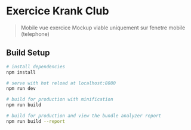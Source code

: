 # Exercice Krank Club

> Mobile vue exercice
>Mockup viable uniquement sur fenetre mobile (telephone)

## Build Setup

``` bash
# install dependencies
npm install

# serve with hot reload at localhost:8080
npm run dev

# build for production with minification
npm run build

# build for production and view the bundle analyzer report
npm run build --report
```
